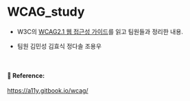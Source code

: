 # WCAG_study

- W3C의 [WCAG2.1 웹 접근성 가이드](https://www.w3.org/WAI/WCAG21/Understanding/)를 읽고 팀원들과 정리한 내용.

- 팀원
  김민성
  김효식 
  정다솔
  조용우 

<br/>

#### 📕 Reference:

https://a11y.gitbook.io/wcag/
